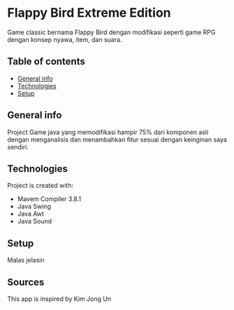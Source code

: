 # Flappy Bird Extreme Edition

Game classic bernama Flappy Bird dengan modifikasi seperti game RPG dengan konsep nyawa, item, dan suara.

## Table of contents
* [General info](#general-info)
* [Technologies](#technologies)
* [Setup](#setup)

## General info
Project Game java yang memodifikasi hampir 75% dari komponen asli dengan menganalisis dan menambahkan fitur sesuai dengan keinginan saya sendiri.
	
## Technologies
Project is created with:
* Mavem Compiler 3.8.1
* Java Swing
* Java Awt
* Java Sound
	
## Setup
Malas jelasin

## Sources
This app is inspired by Kim Jong Un
